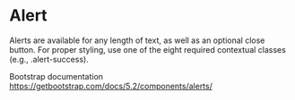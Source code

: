 # Alert

Alerts are available for any length of text, as well as an optional close button. For proper styling, use one of the eight required contextual classes (e.g., .alert-success). 

Bootstrap documentation
https://getbootstrap.com/docs/5.2/components/alerts/